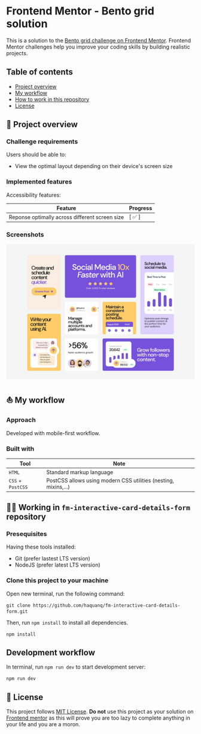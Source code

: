 # Frontend Mentor - Bento grid solution

This is a solution to the [Bento grid challenge on Frontend Mentor](https://www.frontendmentor.io/challenges/bento-grid-RMydElrlOj). Frontend Mentor challenges help you improve your coding skills by building realistic projects.

## Table of contents

- [Project overview](#rocket-project-overview)
- [My workflow](#boat-my-workflow)
- [How to work in this repository](#astronaut-how-to-work-in-this-repository)
- [License](#page_with_curl-license)

## :rocket: Project overview

### Challenge requirements

Users should be able to:

- View the optimal layout depending on their device's screen size

### Implemented features

Accessibility features:

| Feature                                        | Progress               |
| ---------------------------------------------- | ---------------------- |
| Reponse optimally across different screen size | [ :white_check_mark: ] |

### Screenshots

![](./.docs/design/desktop-design.jpg)

## :boat: My workflow

### Approach

Developed with mobile-first workflow.

### Built with

| Tool              | Note                                                            |
| ----------------- | --------------------------------------------------------------- |
| `HTML`            | Standard markup language                                        |
| `CSS` + `PostCSS` | PostCSS allows using modern CSS utilities (nesting, mixins,...) |

## :astronaut: Working in `fm-interactive-card-details-form` repository

### Presequisites

Having these tools installed:

- Git (prefer lastest LTS version)
- NodeJS (prefer latest LTS version)

### Clone this project to your machine

Open new terminal, run the following command:

```
git clone https://github.com/haquanq/fm-interactive-card-details-form.git
```

Then, run `npm install` to install all dependencies.

```
npm install
```

## Development workflow

In terminal, run `npm run dev` to start development server:

```
npm run dev
```

## :page_with_curl: License

This project follows [MIT License](./LICENSE). **Do not** use this project as your solution on [Frontend mentor](https://www.frontendmentor.io/solutions) as this will prove you are too lazy to complete anything in your life and you are a moron.
